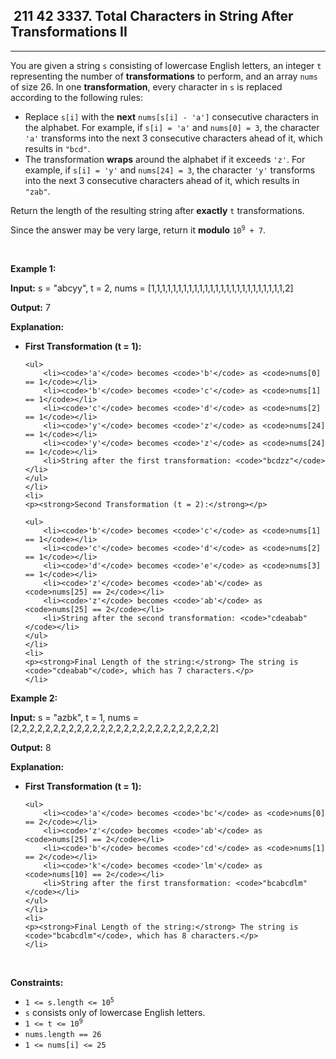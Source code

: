 <h2> 211 42
3337. Total Characters in String After Transformations II</h2><hr><div><p>You are given a string <code>s</code> consisting of lowercase English letters, an integer <code>t</code> representing the number of <strong>transformations</strong> to perform, and an array <code>nums</code> of size 26. In one <strong>transformation</strong>, every character in <code>s</code> is replaced according to the following rules:</p>

<ul>
	<li>Replace <code>s[i]</code> with the <strong>next</strong> <code>nums[s[i] - 'a']</code> consecutive characters in the alphabet. For example, if <code>s[i] = 'a'</code> and <code>nums[0] = 3</code>, the character <code>'a'</code> transforms into the next 3 consecutive characters ahead of it, which results in <code>"bcd"</code>.</li>
	<li>The transformation <strong>wraps</strong> around the alphabet if it exceeds <code>'z'</code>. For example, if <code>s[i] = 'y'</code> and <code>nums[24] = 3</code>, the character <code>'y'</code> transforms into the next 3 consecutive characters ahead of it, which results in <code>"zab"</code>.</li>
</ul>

<p>Return the length of the resulting string after <strong>exactly</strong> <code>t</code> transformations.</p>

<p>Since the answer may be very large, return it <strong>modulo</strong> <code>10<sup>9</sup> + 7</code>.</p>

<p>&nbsp;</p>
<p><strong class="example">Example 1:</strong></p>

<div class="example-block">
<p><strong>Input:</strong> <span class="example-io">s = "abcyy", t = 2, nums = [1,1,1,1,1,1,1,1,1,1,1,1,1,1,1,1,1,1,1,1,1,1,1,1,1,2]</span></p>

<p><strong>Output:</strong> <span class="example-io">7</span></p>

<p><strong>Explanation:</strong></p>

<ul>
	<li>
	<p><strong>First Transformation (t = 1):</strong></p>

	<ul>
		<li><code>'a'</code> becomes <code>'b'</code> as <code>nums[0] == 1</code></li>
		<li><code>'b'</code> becomes <code>'c'</code> as <code>nums[1] == 1</code></li>
		<li><code>'c'</code> becomes <code>'d'</code> as <code>nums[2] == 1</code></li>
		<li><code>'y'</code> becomes <code>'z'</code> as <code>nums[24] == 1</code></li>
		<li><code>'y'</code> becomes <code>'z'</code> as <code>nums[24] == 1</code></li>
		<li>String after the first transformation: <code>"bcdzz"</code></li>
	</ul>
	</li>
	<li>
	<p><strong>Second Transformation (t = 2):</strong></p>

	<ul>
		<li><code>'b'</code> becomes <code>'c'</code> as <code>nums[1] == 1</code></li>
		<li><code>'c'</code> becomes <code>'d'</code> as <code>nums[2] == 1</code></li>
		<li><code>'d'</code> becomes <code>'e'</code> as <code>nums[3] == 1</code></li>
		<li><code>'z'</code> becomes <code>'ab'</code> as <code>nums[25] == 2</code></li>
		<li><code>'z'</code> becomes <code>'ab'</code> as <code>nums[25] == 2</code></li>
		<li>String after the second transformation: <code>"cdeabab"</code></li>
	</ul>
	</li>
	<li>
	<p><strong>Final Length of the string:</strong> The string is <code>"cdeabab"</code>, which has 7 characters.</p>
	</li>
</ul>
</div>

<p><strong class="example">Example 2:</strong></p>

<div class="example-block">
<p><strong>Input:</strong> <span class="example-io">s = "azbk", t = 1, nums = [2,2,2,2,2,2,2,2,2,2,2,2,2,2,2,2,2,2,2,2,2,2,2,2,2,2]</span></p>

<p><strong>Output:</strong> <span class="example-io">8</span></p>

<p><strong>Explanation:</strong></p>

<ul>
	<li>
	<p><strong>First Transformation (t = 1):</strong></p>

	<ul>
		<li><code>'a'</code> becomes <code>'bc'</code> as <code>nums[0] == 2</code></li>
		<li><code>'z'</code> becomes <code>'ab'</code> as <code>nums[25] == 2</code></li>
		<li><code>'b'</code> becomes <code>'cd'</code> as <code>nums[1] == 2</code></li>
		<li><code>'k'</code> becomes <code>'lm'</code> as <code>nums[10] == 2</code></li>
		<li>String after the first transformation: <code>"bcabcdlm"</code></li>
	</ul>
	</li>
	<li>
	<p><strong>Final Length of the string:</strong> The string is <code>"bcabcdlm"</code>, which has 8 characters.</p>
	</li>
</ul>
</div>

<p>&nbsp;</p>
<p><strong>Constraints:</strong></p>

<ul>
	<li><code>1 &lt;= s.length &lt;= 10<sup>5</sup></code></li>
	<li><code>s</code> consists only of lowercase English letters.</li>
	<li><code>1 &lt;= t &lt;= 10<sup>9</sup></code></li>
	<li><code><font face="monospace">nums.length == 26</font></code></li>
	<li><code><font face="monospace">1 &lt;= nums[i] &lt;= 25</font></code></li>
</ul>
</div>